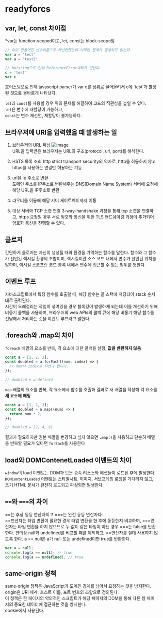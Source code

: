 # readyforcs


## var, let, const 차이점
*var는 function-scoped이고, let, const는 block-scope임

```js
// 이미 만들어진 변수이름으로 재선언했는데 아무런 문제가 발생하지 않는다.
var a = 'test'
var a = 'test2'

// hoisting으로 인해 ReferenceError에러가 안난다.
c = 'test'
var c
```  

호이스팅으로 인해 javascript parser가 var c를 상위로 끌어올려서 c에 'test'가 할당된 것으로 올바르게 나타낸다.  

```let```과 ```const```를 사용할 경우 위의 문제를 해결하여 코드의 직관성을 높일 수 있다.  
```let```은 변수에 재할당이 가능하고,  
```const```는 변수 재선언, 재할당이 불가능하다.


## 브라우저에 URl을 입력했을 때 발생하는 일
1) 브라우저의 URL 파싱
![image](https://user-images.githubusercontent.com/41901043/196886535-837416b1-6711-4cf6-aff8-155942eb36b0.png)  
URL을 입력받은 브라우저는 URL의 구조(protocol, url, port)를 해석한다.  

2) HSTS 목록 조회
http strict transport security의 약자로, http를 허용하지 않고 https를 사용하는 연결만 허용하는 기능  

3) url을 ip 주소로 변환  
도메인 주소를 IP주소로 변환해주는 DNS(Domain Name System) 서버에 요청해 해당 URL을 IP주소로 변환

4) 라우터를 이용해 해당 서버 게이트웨이까지 이동  

5) 대상 서버와 TCP 소켓 연결
3-way-handshake 과정을 통해 tcp 소켓을 연결하고, https 요청일 경우 서로 암호와 통신을 위한 TLS 핸드쉐이킹 과정이 추가되어 암호화 통신을 진행할 수 있다.


## 클로저
간단하게 클로저는 자신이 생성될 때의 환경을 기억하는 함수를 말한다.
함수와 그 함수가 선언된 렉시컬 환경의 조합이며, 렉시컬이란 소스 코드 내에서 변수가 선언된 위치를 말하며, 렉시컬 스코프란 코드 블록 내에서 변수에 접근할 수 있는 범위를 뜻한다. 

## 이벤트 루프
자바스크립트에서 특정 함수를 호출할 때, 해당 함수는 콜 스택에 저장되어 stack 순서대로 출력된다.  
시간이 오래걸리는 작업이 섞여있을 경우 블록킹이 발생하게 되는데 이를 개선하기 위해 비동기 콜백을 사용하며, 브라우저의 web APIs의 콜백 큐에 해당 비동기 해당 함수를 전달해서 처리하는 것을 이벤트 루프라고 말한다.

## .foreach와 .map의 차이

```foreach```
배열의 요소를 반복, 각 요소에 대한 콜백을 실행, **값을 반환하지 않음**  

```js
const a = [1, 2, 3];
const doubled = a.forEach((num, index) => {
  // num나 index로 무언가 합니다.
});

// doubled = undefined
```

```map```
배열의 요소를 반복, 각 요소에서 함수를 호출해 결과로 새 배열을 작성해 각 요소를 **새 요소에 매핑**

```js
const a = [1, 2, 3];
const doubled = a.map((num) => {
  return num * 2;
});

// doubled = [2, 4, 6]
```
결과가 필요하지만 원본 배열을 변경하고 싶지 않으면 ```.map()```을 사용하고 단순히 배열을 반복할 필요가 있다면 ```forEach```를 사용한다



## load와 DOMContenetLoaded 이벤트의 차이
```window```의 load 이벤트는 DOM과 모든 종속 리소스와 에셋들이 로드된 후에 발생한다.
```DOMContentLoaded``` 이벤트는 스타일시트, 이미지, 서브프레임 로딩을 기다리지 않고, 초기 HTML 문서가 완전히 로드되고 파싱되면 발생한다.

## ```==```와 ```===```의 차이
==는 추상 동등 연산자이고 ===는 완전 동등 연산자다.  
==연산자는 타입 변환이 필요한 경우 타입 변환을 한 후에 동등한지 비교하며, ===연산자는 타입 변환을 하지 않으므로 두 값이 같은 타입이 아닌 경우 ===는 false를 반환한다.
편의상 null과 undefined를 비교할 때를 제외하고, ==연산자를 절대 사용하지 않도록 한다. a == null은 a가 null 또는 undefined이면 true를 반환한다.
```js
var a = null;
console.log(a == null); // true
console.log(a == undefined); // true
```


## same-origin 정책
same-origin 정책은 JavaScript가 도메인 경계를 넘어서 요청하는 것을 방지한다.  
origin은 URI 체계, 호스트 이름, 포트 번호의 조합으로 정의된다.  
이 정책은 한 페이지의 악의적인 스크립트가 해당 페이지의 DOM을 통해 다른 웹 페이지의 중요한 데이터에 접근하는 것을 방지한다.  
cookie에서 사용된다.  




